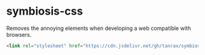 # symbiosis-css

Removes the annoying elements when developing a web compatible with browsers.

``` html
<link rel="stylesheet" href="https://cdn.jsdelivr.net/gh/tanrax/symbiosis-css/dist/symbiosis.css">
```
